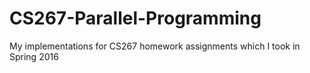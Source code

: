 # CS267-Parallel-Programming
My implementations for CS267 homework assignments which I took in Spring 2016
